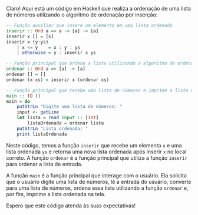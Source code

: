 Claro! Aqui está um código em Haskell que realiza a ordenação de uma lista de números utilizando o algoritmo de ordenação por inserção:

```haskell
-- Função auxiliar que insere um elemento em uma lista ordenada
inserir :: Ord a => a -> [a] -> [a]
inserir x [] = [x]
inserir x (y:ys)
    | x <= y    = x : y : ys
    | otherwise = y : inserir x ys

-- Função principal que ordena a lista utilizando o algoritmo de ordenação por inserção
ordenar :: Ord a => [a] -> [a]
ordenar [] = []
ordenar (x:xs) = inserir x (ordenar xs)

-- Função principal que recebe uma lista de números e imprime a lista ordenada
main :: IO ()
main = do
    putStrLn "Digite uma lista de números: "
    input <- getLine
    let lista = read input :: [Int]
        listaOrdenada = ordenar lista
    putStrLn "Lista ordenada: "
    print listaOrdenada
```

Neste código, temos a função `inserir` que recebe um elemento `x` e uma lista ordenada `ys` e retorna uma nova lista ordenada após inserir `x` no local correto. A função `ordenar` é a função principal que utiliza a função `inserir` para ordenar a lista de entrada.

A função `main` é a função principal que interage com o usuário. Ela solicita que o usuário digite uma lista de números, lê a entrada do usuário, converte para uma lista de números, ordena essa lista utilizando a função `ordenar` e, por fim, imprime a lista ordenada na tela.

Espero que este código atenda às suas expectativas!